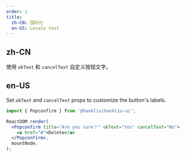```yaml
---
order: 1
title:
  zh-CN: 国际化
  en-US: Locale text
---
```


## zh-CN

使用 `okText` 和 `cancelText` 自定义按钮文字。

## en-US

Set `okText` and `cancelText` props to customize the button's labels.

```jsx
import { Popconfirm } from '@hankliu/hankliu-ui';

ReactDOM.render(
  <Popconfirm title="Are you sure？" okText="Yes" cancelText="No">
    <a href="#">Delete</a>
  </Popconfirm>,
  mountNode,
);
```
